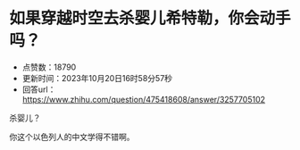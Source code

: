 # 如果穿越时空去杀婴儿希特勒，你会动手吗？
- 点赞数：18790
- 更新时间：2023年10月20日16时58分57秒
- 回答url：https://www.zhihu.com/question/475418608/answer/3257705102
<body>
 <p data-pid="yvEnUWA3">杀婴儿？</p>
 <p data-pid="-I6iDe3w">你这个以色列人的中文学得不错啊。</p>
</body>